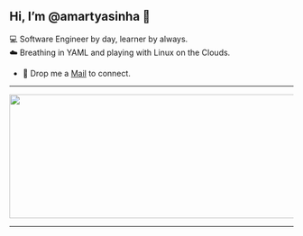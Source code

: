Hi, I’m @amartyasinha 👋
---
<!---
I’m a Cloud and DevOps Enthusiast, passionate about Linux and Automation.  
Currently working as a DevOps Engineer, with the aim to learn something new daily.  
🐧 I play with Linux and breathe in `.yaml`.
--->
💻 Software Engineer by day, learner by always.  
☁️ Breathing in YAML and playing with Linux on the Clouds.    


- 📩 Drop me a [Mail](mailto:amartyasinha918@gmail.com) to connect.

---

<p align="center">
  <img width="800" height="220" src="https://streak-stats.demolab.com?user=amartyasinha&theme=highcontrast&hide_border=true&border_radius=5&card_width=800">
</p>

---

<!---
amartyasinha918/amartyasinha918 is a ✨ special ✨ repository because its `README.md` (this file) appears on your GitHub profile.
You can click the Preview link to take a look at your changes.
--->
